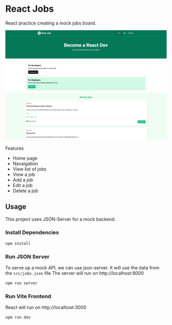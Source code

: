 # React Jobs

React practice creating a mock jobs board.

<img src="public/screen.png" />

Features

- Home page
- Navaigation
- View list of jobs
- View a job
- Add a job
- Edit a job
- Delete a job

## Usage

This project uses JSON-Server for a mock backend.

### Install Dependencies

```bash
npm install
```

### Run JSON Server

To serve up a mock API, we can use json-server. It will use the data from the `src/jobs.json` file
The server will run on http://localhost:8000

```bash
npm run server
```

### Run Vite Frontend

React will run on http://localhost:3000

```bash
npm run dev
```
